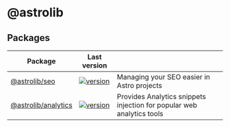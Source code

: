 # @astrolib

## Packages

| Package                                                 | Last version                                                                                                     |                                   |
| ------------------------------------------------------- | ------------------------------------------------------- | ----------------------------------------------------------------------------------------------------------------- |
| [@astrolib/seo](packages/seo)               | [![version](https://img.shields.io/npm/v/@astrolib/seo.svg)](https://www.npmjs.com/package/@astrolib/seo) | Managing your SEO easier in Astro projects               |
| [@astrolib/analytics](packages/analytics)           | [![version](https://img.shields.io/npm/v/@astrolib/analytics.svg)](https://www.npmjs.com/package/@astrolib/analytics) | Provides Analytics snippets injection for popular web analytics tools          |
